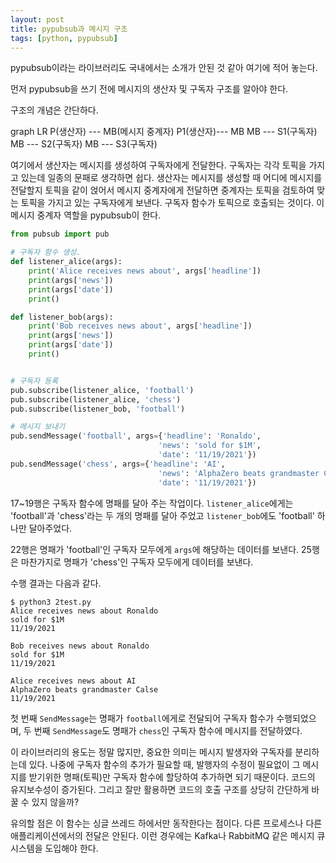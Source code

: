 ```yaml
---
layout: post
title: pypubsub과 메시지 구조
tags: [python, pypubsub]
---
```




pypubsub이라는 라이브러리도 국내에서는 소개가 안된 것 같아 여기에 적어 놓는다.



먼저 pypubsub을 쓰기 전에 메시지의 생산자 및 구독자 구조를 알아야 한다. 

구조의 개념은 간단하다. 

<div class='mermaid'>
graph LR
P(생산자) --- MB(메시지 중계자)
P1(생산자)--- MB
MB --- S1(구독자)
MB --- S2(구독자)
MB --- S3(구독자)
</div>

여기에서 생산자는 메시지를 생성하여 구독자에게 전달한다. 구독자는 각각 토픽을 가지고 있는데 일종의 문패로 생각하면 쉽다. 생산자는 메시지를 생성할 때 어디에 메시지를 전달할지 토픽을 같이 얹어서 메시지 중계자에게 전달하면 중계자는 토픽을 검토하여 맞는 토픽을 가지고 있는 구독자에게 보낸다. 구독자 함수가 토픽으로 호출되는 것이다. 이 메시지 중계자 역할을 pypubsub이 한다.



```python
from pubsub import pub

# 구독자 함수 생성.
def listener_alice(args):
    print('Alice receives news about', args['headline'])
    print(args['news'])
    print(args['date'])
    print()

def listener_bob(args):
    print('Bob receives news about', args['headline'])
    print(args['news'])
    print(args['date'])
    print()


# 구독자 등록
pub.subscribe(listener_alice, 'football')
pub.subscribe(listener_alice, 'chess')
pub.subscribe(listener_bob, 'football')

# 메시지 보내기
pub.sendMessage('football', args={'headline': 'Ronaldo',
                                 'news': 'sold for $1M',
                                 'date': '11/19/2021'})
pub.sendMessage('chess', args={'headline': 'AI',
                                 'news': 'AlphaZero beats grandmaster Calse',
                                 'date': '11/19/2021'})
```



17~19행은 구독자 함수에 명패를 달아 주는 작업이다. <code>listener_alice</code>에게는 'football'과 'chess'라는 두 개의 명패를 달아 주었고 <code>listener_bob</code>에도 'football' 하나만 달아주었다. 

22행은 명패가 'football'인 구독자 모두에게 `args`에 해당하는 데이터를 보낸다. 25행은 마찬가지로 명패가 'chess'인 구독자 모두에게 데이터를 보낸다. 



수행 결과는 다음과 같다. 

```
$ python3 2test.py
Alice receives news about Ronaldo
sold for $1M
11/19/2021

Bob receives news about Ronaldo
sold for $1M
11/19/2021

Alice receives news about AI
AlphaZero beats grandmaster Calse
11/19/2021
```

첫 번째 `SendMessage`는 명패가 `football`에게로 전달되어 구독자 함수가 수행되었으며, 두 번째 `SendMessage`도 명패가 `chess`인 구독자 함수에 메시지를 전달하였다. 



이 라이브러리의 용도는 정말 많지만, 중요한 의미는 메시지 발생자와 구독자를 분리하는데 있다. 나중에 구독자 함수의 추가가 필요할 때, 발행자의 수정이 필요없이 그 메시지를 받기위한 명패(토픽)만 구독자 함수에 할당하여 추가하면 되기 때문이다. 코드의 유지보수성이 증가된다. 그리고 잘만 활용하면 코드의 호출 구조를 상당히 간단하게 바꿀 수 있지 않을까?



유의할 점은 이 함수는 싱글 쓰레드 하에서만 동작한다는 점이다. 다른 프로세스나 다른 애플리케이션에서의 전달은 안된다. 이런  경우에는 Kafka나 RabbitMQ 같은 메시지 큐 시스템을 도입해야 한다. 
